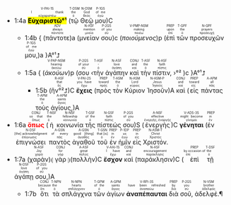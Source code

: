 
- <rt>1:4a</rt> <RUBY><ruby><ruby><mark><strong>Εὐχαριστῶ°¹</strong></mark><rt>εὐχαριστέω</rt></ruby><rt>I thank</rt></ruby><rt>V-PAI-1S</rt></RUBY> (<RUBY><ruby><ruby>τῷ<rt>ὁ</rt></ruby><rt>the</rt></ruby><rt>T-DSM</rt></RUBY> <RUBY><ruby><ruby>Θεῷ<rt>θεός</rt></ruby><rt>God</rt></ruby><rt>N-DSM</rt></RUBY> <RUBY><ruby><ruby>μου<rt>ἐγώ</rt></ruby><rt>of me</rt></ruby><rt>P-1GS</rt></RUBY>)C 
	- <rt>1:4b</rt> { (<RUBY><ruby><ruby>πάντοτε<rt>πάντοτε</rt></ruby><rt>always</rt></ruby><rt>ADV</rt></RUBY>)a (<RUBY><ruby><ruby>μνείαν<rt>μνεία</rt></ruby><rt>mention</rt></ruby><rt>N-ASF</rt></RUBY> <RUBY><ruby><ruby>σου<rt>σύ</rt></ruby><rt>of you</rt></ruby><rt>P-2GS</rt></RUBY>)c (<RUBY><ruby><ruby><em>ποιούμενος</em><rt>ποιέω</rt></ruby><rt>making</rt></ruby><rt>V-PMP-NSM</rt></RUBY>)p (<RUBY><ruby><ruby>ἐπὶ<rt>ἐπί</rt></ruby><rt>upon</rt></ruby><rt>PREP</rt></RUBY> <RUBY><ruby><ruby>τῶν<rt>ὁ</rt></ruby><rt>the</rt></ruby><rt>T-GPF</rt></RUBY> <RUBY><ruby><ruby>προσευχῶν<rt>προσευχή</rt></ruby><rt>prayers</rt></ruby><rt>N-GPF</rt></RUBY> <RUBY><ruby><ruby>μου,<rt>ἐγώ</rt></ruby><rt>of me</rt></ruby><rt>P-1GS</rt></RUBY>)a }A°¹⮥
	- <rt>1:5a</rt> { (<RUBY><ruby><ruby><em>ἀκούων</em><rt>ἀκούω</rt></ruby><rt>hearing</rt></ruby><rt>V-PAP-NSM</rt></RUBY>)p (<RUBY><ruby><ruby>σου<rt>σύ</rt></ruby><rt>of your</rt></ruby><rt>P-2GS</rt></RUBY> ‹<RUBY><ruby><ruby>τὴν<rt>ὁ</rt></ruby><rt>-</rt></ruby><rt>T-ASF</rt></RUBY> <RUBY><ruby><ruby>ἀγάπην<rt>ἀγάπη</rt></ruby><rt>love</rt></ruby><rt>N-ASF</rt></RUBY> <RUBY><ruby><ruby>καὶ<rt>καί</rt></ruby><rt>and</rt></ruby><rt>CONJ</rt></RUBY> <RUBY><ruby><ruby>τὴν<rt>ὁ</rt></ruby><rt>the</rt></ruby><rt>T-ASF</rt></RUBY> <RUBY><ruby><ruby>πίστιν,<rt>πίστις</rt></ruby><rt>faith</rt></ruby><rt>N-ASF</rt></RUBY> ›°² )c }A°¹⮥
		- <rt>1:5b</rt> (<RUBY><ruby><ruby>ἣν°²⮥<rt>ὅς</rt></ruby><rt>that</rt></ruby><rt>R-ASF</rt></RUBY>)C <RUBY><ruby><ruby><strong>ἔχεις</strong><rt>ἔχω</rt></ruby><rt>you have</rt></ruby><rt>V-PAI-2S</rt></RUBY> (<RUBY><ruby><ruby>πρὸς<rt>πρός</rt></ruby><rt>toward</rt></ruby><rt>PREP</rt></RUBY> <RUBY><ruby><ruby>τὸν<rt>ὁ</rt></ruby><rt>the</rt></ruby><rt>T-ASM</rt></RUBY> <RUBY><ruby><ruby>Κύριον<rt>κύριος</rt></ruby><rt>Lord</rt></ruby><rt>N-ASM</rt></RUBY> <RUBY><ruby><ruby>Ἰησοῦν<rt>Ἰησοῦς</rt></ruby><rt>Jesus</rt></ruby><rt>N-ASM-P</rt></RUBY>)A <RUBY><ruby><ruby>καὶ<rt>καί</rt></ruby><rt>and</rt></ruby><rt>CONJ</rt></RUBY> (<RUBY><ruby><ruby>εἰς<rt>εἰς</rt></ruby><rt>toward</rt></ruby><rt>PREP</rt></RUBY> <RUBY><ruby><ruby>πάντας<rt>πᾶς</rt></ruby><rt>all</rt></ruby><rt>A-APM</rt></RUBY> <RUBY><ruby><ruby>τοὺς<rt>ὁ</rt></ruby><rt>the</rt></ruby><rt>T-APM</rt></RUBY> <RUBY><ruby><ruby>ἁγίους,<rt>ἅγιος</rt></ruby><rt>saints</rt></ruby><rt>A-APM</rt></RUBY>)A
- <rt>1:6a</rt> <RUBY><ruby><ruby><strong><font color='red'>ὅπως</font></strong><rt>ὅπως</rt></ruby><rt>so that</rt></ruby><rt>CONJ</rt></RUBY> (<RUBY><ruby><ruby>ἡ<rt>ὁ</rt></ruby><rt>the</rt></ruby><rt>T-NSF</rt></RUBY> <RUBY><ruby><ruby>κοινωνία<rt>κοινωνία</rt></ruby><rt>fellowship</rt></ruby><rt>N-NSF</rt></RUBY> <RUBY><ruby><ruby>τῆς<rt>ὁ</rt></ruby><rt>of the</rt></ruby><rt>T-GSF</rt></RUBY> <RUBY><ruby><ruby>πίστεώς<rt>πίστις</rt></ruby><rt>faith</rt></ruby><rt>N-GSF</rt></RUBY> <RUBY><ruby><ruby>σου<rt>σύ</rt></ruby><rt>of you</rt></ruby><rt>P-2GS</rt></RUBY>)S (<RUBY><ruby><ruby>ἐνεργὴς<rt>ἐνεργής, ἐναργής</rt></ruby><rt>effective</rt></ruby><rt>A-NSF</rt></RUBY>)C <RUBY><ruby><ruby><strong>γένηται</strong><rt>γίνομαι</rt></ruby><rt>might become</rt></ruby><rt>V-ADS-3S</rt></RUBY> (<RUBY><ruby><ruby>ἐν<rt>ἐν</rt></ruby><rt>in</rt></ruby><rt>PREP</rt></RUBY> <RUBY><ruby><ruby>ἐπιγνώσει<rt>ἐπίγνωσις</rt></ruby><rt>[the] acknowledgment</rt></ruby><rt>N-DSF</rt></RUBY> <RUBY><ruby><ruby>παντὸς<rt>πᾶς</rt></ruby><rt>of every</rt></ruby><rt>A-GSN</rt></RUBY> <RUBY><ruby><ruby>ἀγαθοῦ<rt>ἀγαθός</rt></ruby><rt>good [thing]</rt></ruby><rt>A-GSN</rt></RUBY> <RUBY><ruby><ruby>τοῦ<rt>ὁ</rt></ruby><rt>that [is]</rt></ruby><rt>T-GSN</rt></RUBY> <RUBY><ruby><ruby>ἐν<rt>ἐν</rt></ruby><rt>in</rt></ruby><rt>PREP</rt></RUBY> <RUBY><ruby><ruby>ἡμῖν<rt>ἐγώ</rt></ruby><rt>us</rt></ruby><rt>P-1DP</rt></RUBY> <RUBY><ruby><ruby>εἰς<rt>εἰς</rt></ruby><rt>in</rt></ruby><rt>PREP</rt></RUBY> <RUBY><ruby><ruby>Χριστόν.<rt>Χριστός</rt></ruby><rt>Christ</rt></ruby><rt>N-ASM-T</rt></RUBY> 
- <rt>1:7a</rt> (<RUBY><ruby><ruby>χαρὰν<rt>χαρά</rt></ruby><rt>Joy</rt></ruby><rt>N-ASF</rt></RUBY>)⦇ <RUBY><ruby><ruby>γὰρ<rt>γάρ</rt></ruby><rt>for</rt></ruby><rt>CONJ</rt></RUBY> ⦈(<RUBY><ruby><ruby>πολλὴν<rt>πολύς</rt></ruby><rt>great</rt></ruby><rt>A-ASF</rt></RUBY>)C <RUBY><ruby><ruby><strong>ἔσχον</strong><rt>ἔχω</rt></ruby><rt>I have</rt></ruby><rt>V-AAI-1S</rt></RUBY> <RUBY><ruby><ruby>καὶ<rt>καί</rt></ruby><rt>and</rt></ruby><rt>CONJ</rt></RUBY> (<RUBY><ruby><ruby>παράκλησιν<rt>παράκλησις</rt></ruby><rt>encouragement</rt></ruby><rt>N-ASF</rt></RUBY>)C (<RUBY><ruby><ruby>ἐπὶ<rt>ἐπί</rt></ruby><rt>by occasion of</rt></ruby><rt>PREP</rt></RUBY> <RUBY><ruby><ruby>τῇ<rt>ὁ</rt></ruby><rt>the</rt></ruby><rt>T-DSF</rt></RUBY> <RUBY><ruby><ruby>ἀγάπῃ<rt>ἀγάπη</rt></ruby><rt>love</rt></ruby><rt>N-DSF</rt></RUBY> <RUBY><ruby><ruby>σου,<rt>σύ</rt></ruby><rt>of you</rt></ruby><rt>P-2GS</rt></RUBY>)A 
	- <rt>1:7b</rt> <RUBY><ruby><ruby>ὅτι<rt>ὅτι</rt></ruby><rt>because</rt></ruby><rt>CONJ</rt></RUBY> <RUBY><ruby><ruby>τὰ<rt>ὁ</rt></ruby><rt>the</rt></ruby><rt>T-NPN</rt></RUBY> <RUBY><ruby><ruby>σπλάγχνα<rt>σπλάγχνον</rt></ruby><rt>hearts</rt></ruby><rt>N-NPN</rt></RUBY> <RUBY><ruby><ruby>τῶν<rt>ὁ</rt></ruby><rt>of the</rt></ruby><rt>T-GPM</rt></RUBY> <RUBY><ruby><ruby>ἁγίων<rt>ἅγιος</rt></ruby><rt>saints</rt></ruby><rt>A-GPM</rt></RUBY> <RUBY><ruby><ruby><strong>ἀναπέπαυται</strong><rt>ἀναπαύω</rt></ruby><rt>have been refreshed</rt></ruby><rt>V-RPI-3S</rt></RUBY> <RUBY><ruby><ruby>διὰ<rt>διά</rt></ruby><rt>by</rt></ruby><rt>PREP</rt></RUBY> <RUBY><ruby><ruby>σοῦ,<rt>σύ</rt></ruby><rt>you</rt></ruby><rt>P-2GS</rt></RUBY> <RUBY><ruby><ruby>ἀδελφέ.¶<rt>ἀδελφός</rt></ruby><rt>brother</rt></ruby><rt>N-VSM</rt></RUBY></br></br></br> 